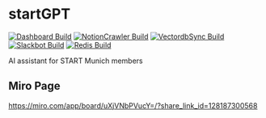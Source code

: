 # startGPT
[![Dashboard Build](https://github.com/startmunich/start-rag/actions/workflows/dashboard-build.yaml/badge.svg)](https://github.com/startmunich/start-rag/actions/workflows/dashboard-build.yaml)
[![NotionCrawler Build](https://github.com/startmunich/start-rag/actions/workflows/notioncrawler-build.yaml/badge.svg)](https://github.com/startmunich/start-rag/actions/workflows/notioncrawler-build.yaml)
[![VectordbSync Build](https://github.com/startmunich/start-rag/actions/workflows/vectordb_sync-build.yaml/badge.svg)](https://github.com/startmunich/start-rag/actions/workflows/vectordb_sync-build.yaml)
[![Slackbot Build](https://github.com/startmunich/start-rag/actions/workflows/slackbot-build.yaml/badge.svg)](https://github.com/startmunich/start-rag/actions/workflows/slackbot-build.yaml)
[![Redis Build](https://github.com/startmunich/start-rag/actions/workflows/redis-build.yaml/badge.svg)](https://github.com/startmunich/start-rag/actions/workflows/redis-build.yaml)

AI assistant for START Munich members
## Miro Page
https://miro.com/app/board/uXjVNbPVucY=/?share_link_id=128187300568
